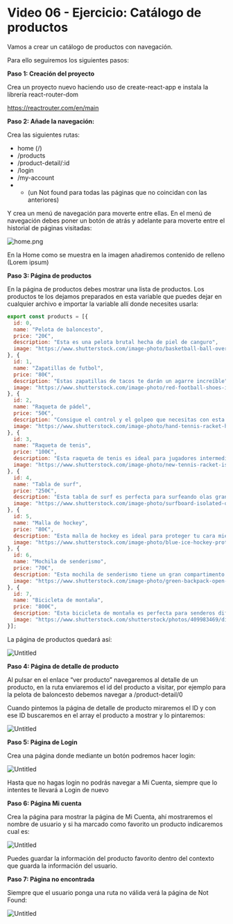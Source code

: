 # Video 06 - Ejercicio: Catálogo de productos

Vamos a crear un catálogo de productos con navegación. 

Para ello seguiremos los siguientes pasos:

**Paso 1: Creación del proyecto**

Crea un proyecto nuevo haciendo uso de create-react-app e instala la librería react-router-dom

<https://reactrouter.com/en/main>

**Paso 2: Añade la navegación:**

Crea las siguientes rutas:

- home (/)
- /products
- /product-detail/:id
- /login
- /my-account
- * (un Not found para todas las páginas que no coincidan con las anteriores)

Y crea un menú de navegación para moverte entre ellas. En el menú de navegación debes poner un botón de atrás y adelante para moverte entre el historial de páginas visitadas:

![home.png](docs/assets/home.png)

En la Home como se muestra en la imagen añadiremos contenido de relleno (Lorem ipsum)

**Paso 3: Página de productos**

En la página de productos debes mostrar una lista de productos. Los productos te los dejamos preparados en esta variable que puedes dejar en cualquier archivo e importar la variable allí donde necesites usarla:

```jsx
export const products = [{
  id: 0,
  name: "Pelota de baloncesto",
  price: "20€",
  description: "Esta es una pelota brutal hecha de piel de canguro",
  image: "https://www.shutterstock.com/image-photo/basketball-ball-over-white-background-600w-101641516.jpg"
}, {
  id: 1,
  name: "Zapatillas de futbol",
  price: "80€",
  description: "Estas zapatillas de tacos te darán un agarre increíble",
  image: "https://www.shutterstock.com/image-photo/red-football-shoes-isolated-over-600w-2173182005.jpg"
}, {
  id: 2,
  name: "Raqueta de pádel",
  price: "50€",
  description: "Consigue el control y el golpeo que necesitas con esta raqueta de pádel",
  image: "https://www.shutterstock.com/image-photo/hand-tennis-racket-hitting-ball-600w-180971615.jpg"
}, {
  id: 3,
  name: "Raqueta de tenis",
  price: "100€",
  description: "Esta raqueta de tenis es ideal para jugadores intermedios y avanzados",
  image: "https://www.shutterstock.com/image-photo/new-tennis-racket-isolated-on-600w-471436889.jpg"
}, {
  id: 4,
  name: "Tabla de surf",
  price: "250€",
  description: "Esta tabla de surf es perfecta para surfeando olas grandes",
  image: "https://www.shutterstock.com/image-photo/surfboard-isolated-on-white-background-600w-1871580643.jpg"
}, {
  id: 5,
  name: "Malla de hockey",
  price: "80€",
  description: "Esta malla de hockey es ideal para proteger tu cara mientras juegas",
  image: "https://www.shutterstock.com/image-photo/blue-ice-hockey-protective-helmet-600w-1560908507.jpg"
}, {
  id: 6,
  name: "Mochila de senderismo",
  price: "70€",
  description: "Esta mochila de senderismo tiene un gran compartimento principal y bolsillos adicionales para almacenar tus suministros",
  image: "https://www.shutterstock.com/image-photo/green-backpack-open-isolated-on-600w-2082399778.jpg"
}, {
  id: 7,
  name: "Bicicleta de montaña",
  price: "800€",
  description: "Esta bicicleta de montaña es perfecta para senderos difíciles y empinadas",
  image: "https://www.shutterstock.com/shutterstock/photos/409983469/display_1500/stock-photo-black-blue-mountain-bike-isolated-on-white-background-409983469.jpg"
}];
```

La página de productos quedará así:

![Untitled](docs/assets/Untitled.png)

**Paso 4: Página de detalle de producto**

Al pulsar en el enlace “ver producto” navegaremos al detalle de un producto, en la ruta enviaremos el id del producto a visitar, por ejemplo para la pelota de baloncesto debemos navegar a /product-detail/0 

Cuando pintemos la página de detalle de producto miraremos el ID y con ese ID buscaremos en el array el producto a mostrar y lo pintaremos:

![Untitled](docs/assets/Untitled%201.png)

**Paso 5: Página de Login**

Crea una página donde mediante un botón podremos hacer login:

![Untitled](docs/assets/Untitled%202.png)

Hasta que no hagas login no podrás navegar a Mi Cuenta, siempre que lo intentes te llevará a Login de nuevo

**Paso 6: Página Mi cuenta**

Crea la página para mostrar la página de Mi Cuenta, ahí mostraremos el nombre de usuario y si ha marcado como favorito un producto indicaremos cual es:

![Untitled](docs/assets/Untitled%203.png)

Puedes guardar la información del producto favorito dentro del contexto que guarda la información del usuario.

**Paso 7: Página no encontrada**

Siempre que el usuario ponga una ruta no válida verá la página de Not Found:

![Untitled](docs/assets/Untitled%204.png)